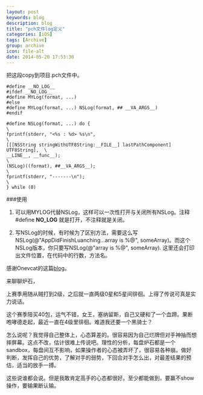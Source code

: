 ```yaml
---
layout: post
keywords: blog
description: blog
title: "pch文件log定义"
categories: [iOS]
tags: [Archive]
group: archive
icon: file-alt
date: 2014-05-20 17:53:30
---
```


把这段copy到项目.pch文件中。

	#define __NO_LOG__
	#ifdef __NO_LOG__
	#define MYLog(format, ...)
	#else
	#define MYLog(format, ...) NSLog(format, ## __VA_ARGS__)
	#endif

	#define NSLog(format, ...) do {                                                                          \
	fprintf(stderr, "<%s : %d> %s\n",                                           \
	[[[NSString stringWithUTF8String:__FILE__] lastPathComponent] UTF8String],  \
	__LINE__, __func__);                                                        \
	(NSLog)((format), ##__VA_ARGS__);                                           \
	fprintf(stderr, "-------\n");                                               \
	} while (0)


###使用

1. 可以用MYLOG代替NSLog，这样可以一次性打开与关闭所有NSLog。注释 #define __NO_LOG__ 就是打开，不注释就是关闭。

2. 写NSLog的时候，有时候为了区别方法，需要这么写NSLog(@"AppDidFinishLuanching...array is %@", someArray)。而这个NSLog版本，你只要写NSLog(@"array is %@", someArray). 这里还会打印出文件位置，在代码中的行数，方法名。


感谢Onevcat的这篇[blog](http://onevcat.com/2014/01/black-magic-in-macro/)。



来聊聊炉石，

上赛季用随从贼打到2级，之后就一直两级0星和5星间徘徊。上得了传说可真是实力说话。

这个赛季陪买40包，运气不错，女王，塞纳留斯，自己又硬和了一个血蹄。果断咆哮德走起，最近一直在4级里徘徊。难道我还要一个黑骑士？

怎么说呢？我觉得自己整体上，心态算差的。很容易因为自己烂牌但对手神抽而想摔屏幕。这点不改，估计很难上传说吧。理性的分析，每盘炉石都是一个sandbox，每盘间互不影响，如果操作者的心态被弄坏了，很容易各种崩。做好判断，发挥自己的优势，了解对手的弱势，下回合对手怎么出，对最差结果的预估，适当的放手一搏。

这些说谁都会说。但是我敢肯定高手的心态都很好。至少都能做到，要赢不show操作，要输果断认输。
